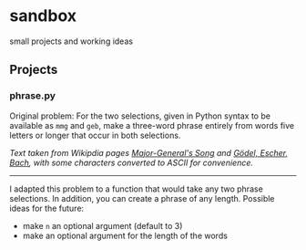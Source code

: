 # sandbox
small projects and working ideas

## Projects
### phrase.py
Original problem: For the two selections, given in Python syntax to be available as `mmg` and `geb`, make a three-word phrase entirely from words five letters or longer that occur in both selections.

_Text taken from Wikipdia pages [Major-General's Song](https://en.wikipedia.org/wiki/Major-General%27s_Song) and [Gödel, Escher, Bach](https://en.wikipedia.org/wiki/G%C3%B6del,_Escher,_Bach), with some characters converted to ASCII for convenience._

---
I adapted this problem to a function that would take any two phrase selections. In addition, you can create a phrase of any length. Possible ideas for the future:
* make `n` an optional argument (default to 3)
* make an optional argument for the length of the words
